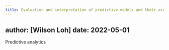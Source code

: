 ```yaml
---
title: Evaluation and interpretation of predictive models and their accuracy
---
```

author: [Wilson Loh]
date: 2022-05-01
---
Predictive analytics
